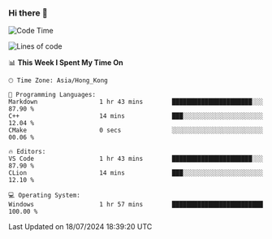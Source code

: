 ### Hi there 👋

<!--
**RoiexLee/RoiexLee** is a ✨ _special_ ✨ repository because its `README.md` (this file) appears on your GitHub profile.

Here are some ideas to get you started:

- 🔭 I’m currently working on ...
- 🌱 I’m currently learning ...
- 👯 I’m looking to collaborate on ...
- 🤔 I’m looking for help with ...
- 💬 Ask me about ...
- 📫 How to reach me: ...
- 😄 Pronouns: ...
- ⚡ Fun fact: ...
-->

<!--START_SECTION:waka-->
![Code Time](http://img.shields.io/badge/Code%20Time-616%20hrs%2016%20mins-blue)

![Lines of code](https://img.shields.io/badge/From%20Hello%20World%20I%27ve%20Written-38.4%20thousand%20lines%20of%20code-blue)

📊 **This Week I Spent My Time On** 

```text
🕑︎ Time Zone: Asia/Hong_Kong

💬 Programming Languages: 
Markdown                 1 hr 43 mins        ██████████████████████░░░   87.90 % 
C++                      14 mins             ███░░░░░░░░░░░░░░░░░░░░░░   12.04 % 
CMake                    0 secs              ░░░░░░░░░░░░░░░░░░░░░░░░░   00.06 % 

🔥 Editors: 
VS Code                  1 hr 43 mins        ██████████████████████░░░   87.90 % 
CLion                    14 mins             ███░░░░░░░░░░░░░░░░░░░░░░   12.10 % 

💻 Operating System: 
Windows                  1 hr 57 mins        █████████████████████████   100.00 % 
```


 Last Updated on 18/07/2024 18:39:20 UTC
<!--END_SECTION:waka-->
